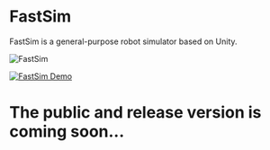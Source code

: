 # FastSim
FastSim is a general-purpose robot simulator based on Unity.

![FastSim](https://github.com/ZJU-FAST-Lab/FastSim/assets/6995118/6095d63e-0f4d-403b-8561-7c483d4ea5b0)

[![FastSim Demo](https://i.ytimg.com/vi/XuLzabTaJpM/hqdefault.jpg)](https://www.youtube.com/watch?v=XuLzabTaJpM "FastSim Demo")

# The public and release version is coming soon...
